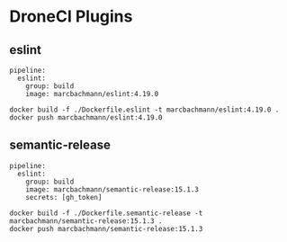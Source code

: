 # DroneCI Plugins


## eslint
```
pipeline:
  eslint:
    group: build
    image: marcbachmann/eslint:4.19.0
```

```
docker build -f ./Dockerfile.eslint -t marcbachmann/eslint:4.19.0 .
docker push marcbachmann/eslint:4.19.0
```


## semantic-release
```
pipeline:
  eslint:
    group: build
    image: marcbachmann/semantic-release:15.1.3
    secrets: [gh_token]
```

```
docker build -f ./Dockerfile.semantic-release -t marcbachmann/semantic-release:15.1.3 .
docker push marcbachmann/semantic-release:15.1.3
```

